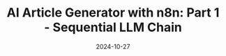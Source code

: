 ---
categories:
- AI Agents
- Automation & Workflows
- Prompt Engineering
date: 2024-10-27
description: Learn how to create an AI article generator using n8n by integrating
  it as a sequential LLM chain.  Discover powerful prompting techniques for better
  AI responses and compare it to using an AI agent.
duration: 12 minutes
layout: course
level: Beginner
sections:
- description: Overview of the two-part video series focusing on building an AI article
    generator within n8n workflows, comparing sequential LLM chains and AI agents.
  timestamp: 00:00
  title: "\U0001F3A5 Introduction: AI Article Generation with n8n"
- description: Discussion on effective prompting techniques, viewing AI as a new intern,
    and the importance of providing detailed instructions and examples.
  timestamp: 00:56
  title: "\U0001F914 Prompt Engineering for Better AI Output"
- description: Step-by-step guide on setting up a basic LLM chain in n8n, including
    connecting to OpenAI, choosing a model (GPT-4 0314), and configuring API keys.
  timestamp: 01:46
  title: ⚙️ Setting up the Basic LLM Chain in n8n
- description: Detailed explanation of creating a workflow with multiple LLM calls,
    breaking down the article writing process into stages (ideas, outline, headline,
    article), and using sequential chaining for improved results.
  timestamp: 05:07
  title: "\U0001F680 Building the Sequential LLM Chain Workflow"
- description: 'Examples of prompts for each stage of the article writing process:
    generating ideas, creating an outline, formulating a headline, and writing the
    article itself. Emphasis on providing detailed instructions and examples.'
  timestamp: 06:05
  title: ✍️ Crafting Effective Prompts for Each Step
- description: Demonstration of running the workflow, highlighting the step-by-step
    AI generation of an article on indoor gardening, and showcasing the improved quality
    compared to a single-prompt approach.
  timestamp: '10:11'
  title: "\U0001F916 Running the Workflow and Analyzing the Results"
- description: Summary of the key takeaways, including the benefits of sequential
    LLM chains, a comparison to using AI agents (preview of Part 2), and links to
    resources.
  timestamp: '11:32'
  title: "\U0001F4A1 Conclusion and Next Steps"
tags:
- OpenAI
- n8n
- LLM
- Prompting
- AI
- Article Generation
- Workflow Automation
thumbnail: https://i.ytimg.com/vi/NrtTbOEvub4/sddefault.jpg
title: 'AI Article Generator with n8n: Part 1 - Sequential LLM Chain'
videoId: NrtTbOEvub4
---